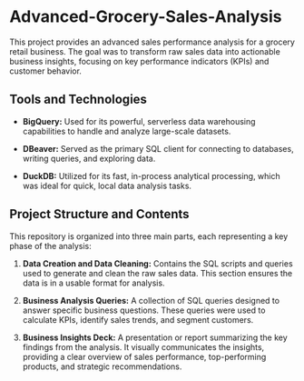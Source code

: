 # Advanced-Grocery-Sales-Analysis

This project provides an advanced sales performance analysis for a grocery retail business. The goal was to transform raw sales data into actionable business insights, focusing on key performance indicators (KPIs) and customer behavior.

## Tools and Technologies

- **BigQuery:** Used for its powerful, serverless data warehousing capabilities to handle and analyze large-scale datasets.

- **DBeaver:** Served as the primary SQL client for connecting to databases, writing queries, and exploring data.

- **DuckDB:** Utilized for its fast, in-process analytical processing, which was ideal for quick, local data analysis tasks.

## Project Structure and Contents

This repository is organized into three main parts, each representing a key phase of the analysis:

1. **Data Creation and Data Cleaning:** Contains the SQL scripts and queries used to generate and clean the raw sales data. This section ensures the data is in a usable format for analysis.

2. **Business Analysis Queries:** A collection of SQL queries designed to answer specific business questions. These queries were used to calculate KPIs, identify sales trends, and segment customers.

3. **Business Insights Deck:** A presentation or report summarizing the key findings from the analysis. It visually communicates the insights, providing a clear overview of sales performance, top-performing products, and strategic recommendations.

